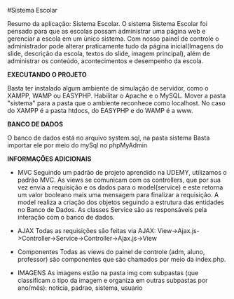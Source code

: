 #Sistema Escolar

Resumo da aplicação: Sistema Escolar. O sistema Sistema Escolar foi pensado para que as escolas possam administrar uma página web e gerenciar a escola em um único sistema. Com nosso painel de controle o administrador pode alterar praticamente tudo da página inicial(Imagens do slide, descrição da escola, textos do slide, imagem principal), além de administrar os conteúdo, acontecimentos e desempenho da escola.

**EXECUTANDO O PROJETO**

Basta ter instalado algum ambiente de simulação de servidor, como o XAMPP, WAMP ou EASYPHP. Habilitar o Apache e o MySQL. Mover a pasta "sistema" para a pasta que o ambiente reconhece como localhost. No caso do XAMPP é a pasta htdocs, do EASYPHP e do WAMP é a www.

**BANCO DE DADOS**

O banco de dados está no arquivo system.sql, na pasta sistema
Basta importar ele por meio do mySql no phpMyAdmin

**INFORMAÇÕES ADICIONAIS**

- MVC
Seguindo um padrão de projeto aprendido na UDEMY, utilizamos o padrão MVC. As views se comunicam com os controllers, que por sua vez envia a requisição e os dados para o model(service) e este retorna um valor booleano mais uma mensagem para finalizar a requisição. A model realiza a criação dos objetos seguindo a estrutura das entidades no Banco de Dados. As classes Service são as responsáveis pela interação com o banco de dados.

- AJAX
Todas as requisições são feitas via AJAX:
View->Ajax.js->Controller->Service->Controller->Ajax.js->View

- Componentes
Todas as views do painel de controle (adm, aluno, professor) são componentes que são chamados por meio da index.php.

- IMAGENS
As imagens estão na pasta img com subpastas (que classificam o tipo da imagem e organiza em outras subpastas por ano/mês): noticia, padrao, sistema, usuario
